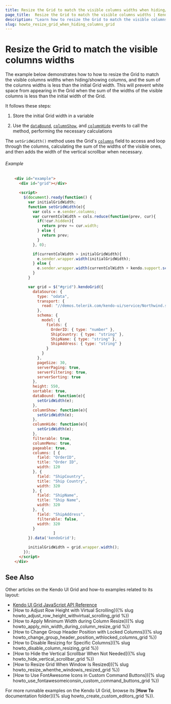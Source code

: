 ```yaml
---
title: Resize the Grid to match the visible columns widths when hiding/showing columns
page_title:  Resize the Grid to match the visible columns widths | Kendo UI Grid
description: "Learn how to resize the Grid to match the visible columns widths when hiding/showing columns, and the sum of the columns widths is less than the initial Grid width"
slug: howto_resize_grid_when_hiding_columns_grid
---
```


# Resize the Grid to match the visible columns widths

The example below demonstrates how to how to resize the Grid to match the visible columns widths when hiding/showing columns, and the sum of the columns widths is less than the initial Grid width. This will prevent white space from appearing in the Grid when the sum of the widths of the visible columns is less than the initial width of the Grid.

It follows these steps:

1) Store the initial Grid width in a variable

2) Use the [`dataBound`](http://docs.telerik.com/kendo-ui/api/javascript/ui/grid#events-dataBound), [`columnShow`](http://docs.telerik.com/kendo-ui/api/javascript/ui/grid#events-columnShow), and [`columnHide`](http://docs.telerik.com/kendo-ui/api/javascript/ui/grid#events-columnHide) events to call the method, performing the necessary calculations

The `setGridWidth()` method uses the Grid's [`columns`](http://docs.telerik.com/kendo-ui/api/javascript/ui/grid#fields-columns) field to access and loop through the columns, calculating the sum of the widths of the visible ones, and then adds the width of the vertical scrollbar when necessary.

###### Example

```html
	<div id="example">
      <div id="grid"></div>

      <script>
        $(document).ready(function() {
          var initialGridWidth;
          function setGridWidth(e){
            var cols = e.sender.columns;
            var currentColWidth = cols.reduce(function(prev, cur){
              if(!cur.hidden){
                return prev += cur.width;
              } else {
                return prev;
              }
            }, 0);

            if(currentColWidth > initialGridWidth){
              e.sender.wrapper.width(initialGridWidth);
            } else {
              e.sender.wrapper.width(currentColWidth + kendo.support.scrollbar());
            }
          }

          var grid = $("#grid").kendoGrid({
            dataSource: {
              type: "odata",
              transport: {
                read: "//demos.telerik.com/kendo-ui/service/Northwind.svc/Orders"
              },
              schema: {
                model: {
                  fields: {
                    OrderID: { type: "number" },
                    ShipCountry: { type: "string" },
                    ShipName: { type: "string" },
                    ShipAddress: { type: "string" }                                        
                  }
                }
              },
              pageSize: 30,
              serverPaging: true,
              serverFiltering: true,
              serverSorting: true
            },
            height: 550,
            sortable: true,
            dataBound: function(e){
              setGridWidth(e);
            },
            columnShow: function(e){
              setGridWidth(e);
            },
            columnHide: function(e){
              setGridWidth(e); 
            },
            filterable: true,
            columnMenu: true,
            pageable: true,
            columns: [ {
              field: "OrderID",
              title: "Order ID",
              width: 120
            }, {
              field: "ShipCountry",
              title: "Ship Country",
              width: 320
            }, {
              field: "ShipName",
              title: "Ship Name",
              width: 320
            },  {
              field: "ShipAddress",
              filterable: false,
              width: 320
            }
                     ]
          }).data('kendoGrid');

          initialGridWidth = grid.wrapper.width();
        });
      </script>
    </div>
```

## See Also

Other articles on the Kendo UI Grid and how-to examples related to its layout:

* [Kendo UI Grid JavaScript API Reference](/api/javascript/ui/grid)
* [How to Adjust Row Height with Virtual Scrolling]({% slug howto_adjust_row_height_withvirtual_scrolling_grid %})
* [How to Apply Minimum Width during Column Resize]({% slug howto_apply_min_width_during_column_resize_grid %})
* [How to Change Group Header Position with Locked Columns]({% slug howto_change_group_header_position_wthlocked_columns_grid %})
* [How to Disable Resizing for Specific Columns]({% slug howto_disable_column_resizing_grid %})
* [How to Hide the Vertical Scrollbar When Not Needed]({% slug howto_hide_vertical_scrollbar_grid %})
* [How to Resize Grid When Window Is Resized]({% slug howto_resize_whenthe_windowis_resized_grid %})
* [How to Use FontAwesome Icons in Custom Command Buttons]({% slug howto_use_fontawesomeiconsin_custom_command_buttons_grid %})

For more runnable examples on the Kendo UI Grid, browse its [**How To** documentation folder]({% slug howto_create_custom_editors_grid %}).
